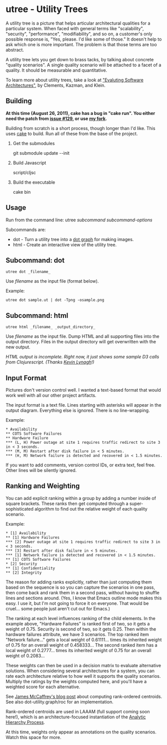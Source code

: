 utree - Utility Trees
==========

A utility tree is a picture that helps articular architectural
qualities for a particular system. When faced with general terms like
"scalability", "security", "performance", "modifiability", and so on,
a customer's only possible response is, "Yes, please. I'd like some of
those." It doesn't help to ask which one is more important. The
problem is that those terms are too abstract.

A utility tree lets you get down to brass tacks, by talking about
concrete "quality scenarios".  A single quality scenario will be
attached to a facet of a quality. It should be measurable and
quantitative.


To learn more about utility trees, take a look at ["Evaluting Software
Architectures"](http://www.amazon.com/gp/product/020170482X/ref=as_li_ss_tl?ie=UTF8&tag=michaelnygard-20&linkCode=as2&camp=217145&creative=399369&creativeASIN=020170482X), by Clements, Kazman, and Klein.

Building
----------

<b>At this time (August 26, 2011), cake has a bug in "cake run". You
either need the patch from [issue #129](https://github.com/flatland/cake/pull/129),
or use [my fork](https://github.com/mtnygard/cake/tree/fix-cake-run).</b>

Building from scratch is a short process, though longer than I'd
like. This uses [cake](http://github.com/flatland/cake) to build. Run
all of these from the base of the project.

1. Get the submodules

    git submodule update --init

2. Build Javascript

    script/cljsc

3. Build the executable

    cake bin
    
Usage
----------
Run from the command line:
    utree _subcommand_ _subcommand-options_

Subcommands are:

* dot - Turn a utility tree into a [dot
  graph](http://www.graphviz.org) for making images.
* html - Create an interactive view of the utility tree.

Subcommand: dot
---------------

    utree dot _filename_

Use _filename_ as the input file (format below).

Example:

    utree dot sample.ut | dot -Tpng -osample.png

Subcommand: html
----------------

    utree html _filename_ _output_directory_

Use _filename_ as the input file. Dump HTML and all supporting files
into the output directory. Files in the output directory will get
overwritten with the new output.

*HTML output is incomplete. Right now, it just shows some sample D3
 calls from Clojurescript. (Thanks [Kevin Lynagh](https://github.com/lynaghk/cljs-d3/)!)*

Input Format
------------

Pictures don't version control well. I wanted a text-based format that
would work well with all our other project artifacts.

The input format is a text file. Lines starting with asterisks will
appear in the output diagram. Everything else is ignored. There is no
line-wrapping.

Example:

    * Availability
    ** COTS Software Failures
    ** Hardware Failure
    *** (L, H) Power outage at site 1 requires traffic redirect to site 3 in < 3 seconds.
    *** (M, M) Restart after disk failure in < 5 minutes.
    *** (H, M) Network failure is detected and recovered in < 1.5 minutes.

If you want to add comments, version control IDs, or extra text, feel
free. Other lines will be silently ignored.

Ranking and Weighting
---------------------

You can add explicit ranking within a group by adding a number inside
of square brackets. These ranks then get computed through a
super-sophisticated algorithm to find out the relative weight of each
quality scenario.

Example:

    * [1] Availability
    ** [1] Hardware Failures
    *** [2] Power outage at site 1 requires traffic redirect to site 3 in < 3 seconds.
    *** [3] Restart after disk failure in < 5 minutes.
    *** [1] Network failure is detected and recovered in < 1.5 minutes.
    ** [1] COTS Software Failures
    * [2] Security
    ** [1] Confidentiality
    ** [2] Integrity

The reason for adding ranks explicitly, rather than just computing
them based on the sequence is so you can capture the scenarios in one
pass, then come back and rank them in a second pass, without having to
shuffle lines and sections around. (Yes, I know that Emacs outline
mode makes this easy. I use it, but I'm not going to force it on
everyone. That would be cruel... some people just aren't cut out for
Emacs.)

The ranking at each level influences ranking of the child elements. In
the example above, "Hardware Failures" is ranked first of two, so it
gets a weight of 0.75. Security is second of two, so it gets
0.25. Then within the hardware failures attribute, we have 3
scenarios. The top ranked item "Network failure..." gets a local
weight of 0.61111... times its inherited weight of 0.75 for an overall
weight of 0.458333... The second ranked item has a local weight of
0.2777... times its inherited weight of 0.75 for an overall weight of
0.2083...

These weights can then be used in a decision matrix to evaluate
alternative solutions. When considering several architectures for a
system, you can rate each architecture relative to how well it
supports the quality scenarios. Multiply the ratings by the weights
computed here, and you'll have a weighted score for each alternative.

See [James McCaffrey's blog
post](http://jamesmccaffrey.wordpress.com/2006/09/28/rank-order-centroids-in-testing/)
about computing rank-ordered centroids. See also dot-utility.graph/roc
for an implementation.

Rank-ordered centroids are used in LAAAM (full support coming soon
here!), which is an architecture-focused instantiation of the
[Analytic Hierarchy
Process](http://en.wikipedia.org/wiki/Analytic_Hierarchy_Process).

At this time, weights only appear as annotations on the quality
scenarios. Watch this space for more.

